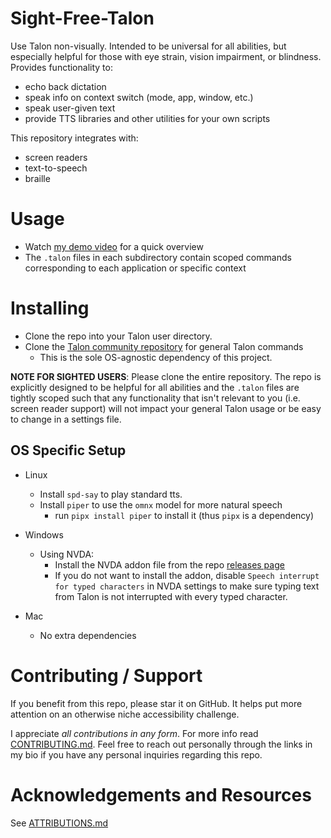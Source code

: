 # Sight-Free-Talon

Use Talon non-visually. Intended to be universal for all abilities, but especially helpful for those with eye strain, vision impairment, or blindness. Provides functionality to:

- echo back dictation
- speak info on context switch (mode, app, window, etc.)
- speak user-given text
- provide TTS libraries and other utilities for your own scripts

This repository integrates with:

- screen readers
- text-to-speech
- braille

# Usage

- Watch [my demo video](https://www.youtube.com/watch?v=i-XcpnVwvR0) for a quick overview
- The `.talon` files in each subdirectory contain scoped commands corresponding to each application or specific context

# Installing

- Clone the repo into your Talon user directory.
- Clone the [Talon community repository](https://github.com/talonhub/community) for general Talon commands
  - This is the sole OS-agnostic dependency of this project.

**NOTE FOR SIGHTED USERS**: Please clone the entire repository. The repo is explicitly designed to be helpful for all abilities and the `.talon` files are tightly scoped such that any functionality that isn't relevant to you (i.e. screen reader support) will not impact your general Talon usage or be easy to change in a settings file.

## OS Specific Setup

- Linux
  - Install `spd-say` to play standard tts.
  - Install `piper` to use the `omnx` model for more natural speech
    - run `pipx install piper` to install it (thus `pipx` is a dependency)
- Windows
  - Using NVDA:
    - Install the NVDA addon file from the repo [releases page](https://github.com/C-Loftus/sight-free-talon/releases/)
    - If you do not want to install the addon, disable `Speech interrupt for typed characters` in NVDA settings to make sure typing text from Talon is not interrupted with every typed character.

- Mac
  - No extra dependencies

# Contributing / Support

If you benefit from this repo, please star it on GitHub. It helps put more attention on an otherwise niche accessibility challenge.

I appreciate _all contributions in any form_. For more info read [CONTRIBUTING.md](./docs/src/CONTRIBUTING.md). Feel free to reach out personally through the links in my bio if you have any personal inquiries regarding this repo.

# Acknowledgements and Resources

See [ATTRIBUTIONS.md](./docs/src/ATTRIBUTIONS.md)
